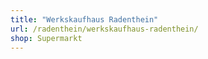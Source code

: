 ```yaml
---
title: "Werkskaufhaus Radenthein"
url: /radenthein/werkskaufhaus-radenthein/
shop: Supermarkt
---
```

